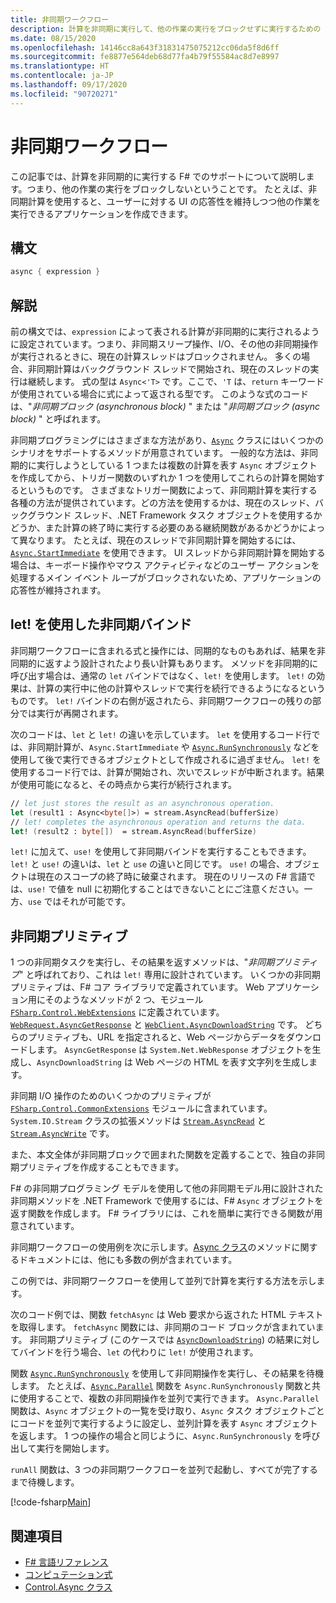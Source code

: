 ```yaml
---
title: 非同期ワークフロー
description: 計算を非同期に実行して、他の作業の実行をブロックせずに実行するための F# プログラミング言語のサポートについて説明します。
ms.date: 08/15/2020
ms.openlocfilehash: 14146cc8a643f31831475075212cc06da5f8d6ff
ms.sourcegitcommit: fe8877e564deb68d77fa4b79f55584ac8d7e8997
ms.translationtype: HT
ms.contentlocale: ja-JP
ms.lasthandoff: 09/17/2020
ms.locfileid: "90720271"
---
```

# <a name="asynchronous-workflows"></a>非同期ワークフロー

この記事では、計算を非同期的に実行する F# でのサポートについて説明します。つまり、他の作業の実行をブロックしないということです。 たとえば、非同期計算を使用すると、ユーザーに対する UI の応答性を維持しつつ他の作業を実行できるアプリケーションを作成できます。

## <a name="syntax"></a>構文

```fsharp
async { expression }
```

## <a name="remarks"></a>解説

前の構文では、`expression` によって表される計算が非同期的に実行されるように設定されています。つまり、非同期スリープ操作、I/O、その他の非同期操作が実行されるときに、現在の計算スレッドはブロックされません。 多くの場合、非同期計算はバックグラウンド スレッドで開始され、現在のスレッドの実行は継続します。 式の型は `Async<'T>` です。ここで、`'T` は、`return` キーワードが使用されている場合に式によって返される型です。 このような式のコードは、"*非同期ブロック (asynchronous block)* " または "*非同期ブロック (async block)* " と呼ばれます。

非同期プログラミングにはさまざまな方法があり、[`Async`](https://fsharp.github.io/fsharp-core-docs/reference/fsharp-control-fsharpasync.html) クラスにはいくつかのシナリオをサポートするメソッドが用意されています。 一般的な方法は、非同期的に実行しようとしている 1 つまたは複数の計算を表す `Async` オブジェクトを作成してから、トリガー関数のいずれか 1 つを使用してこれらの計算を開始するというものです。 さまざまなトリガー関数によって、非同期計算を実行する各種の方法が提供されています。どの方法を使用するかは、現在のスレッド、バックグラウンド スレッド、.NET Framework タスク オブジェクトを使用するかどうか、また計算の終了時に実行する必要のある継続関数があるかどうかによって異なります。 たとえば、現在のスレッドで非同期計算を開始するには、[`Async.StartImmediate`](https://fsharp.github.io/fsharp-core-docs/reference/fsharp-control-fsharpasync.html#StartImmediate) を使用できます。 UI スレッドから非同期計算を開始する場合は、キーボード操作やマウス アクティビティなどのユーザー アクションを処理するメイン イベント ループがブロックされないため、アプリケーションの応答性が維持されます。

## <a name="asynchronous-binding-by-using-let"></a>let! を使用した非同期バインド

非同期ワークフローに含まれる式と操作には、同期的なものもあれば、結果を非同期的に返すよう設計されたより長い計算もあります。 メソッドを非同期的に呼び出す場合は、通常の `let` バインドではなく、`let!` を使用します。 `let!` の効果は、計算の実行中に他の計算やスレッドで実行を続行できるようになるというものです。 `let!` バインドの右側が返されたら、非同期ワークフローの残りの部分では実行が再開されます。

次のコードは、`let` と `let!` の違いを示しています。 `let` を使用するコード行では、非同期計算が、`Async.StartImmediate` や [`Async.RunSynchronously`](https://fsharp.github.io/fsharp-core-docs/reference/fsharp-control-fsharpasync.html#RunSynchronously) などを使用して後で実行できるオブジェクトとして作成されるに過ぎません。 `let!` を使用するコード行では、計算が開始され、次いでスレッドが中断されます。結果が使用可能になると、その時点から実行が続行されます。

```fsharp
// let just stores the result as an asynchronous operation.
let (result1 : Async<byte[]>) = stream.AsyncRead(bufferSize)
// let! completes the asynchronous operation and returns the data.
let! (result2 : byte[])  = stream.AsyncRead(bufferSize)
```

`let!` に加えて、`use!` を使用して非同期バインドを実行することもできます。 `let!` と `use!` の違いは、`let` と `use` の違いと同じです。 `use!` の場合、オブジェクトは現在のスコープの終了時に破棄されます。 現在のリリースの F# 言語では、`use!` で値を null に初期化することはできないことにご注意ください。一方、`use` ではそれが可能です。

## <a name="asynchronous-primitives"></a>非同期プリミティブ

1 つの非同期タスクを実行し、その結果を返すメソッドは、"*非同期プリミティブ*" と呼ばれており、これは `let!` 専用に設計されています。 いくつかの非同期プリミティブは、F# コア ライブラリで定義されています。 Web アプリケーション用にそのようなメソッドが 2 つ、モジュール [`FSharp.Control.WebExtensions`](https://fsharp.github.io/fsharp-core-docs/reference/fsharp-control-webextensions.html) に定義されています。[`WebRequest.AsyncGetResponse`](https://fsharp.github.io/fsharp-core-docs/reference/fsharp-control-webextensions.html#AsyncGetResponse) と [`WebClient.AsyncDownloadString`](https://fsharp.github.io/fsharp-core-docs/reference/fsharp-control-webextensions.html#AsyncDownloadString) です。 どちらのプリミティブも、URL を指定されると、Web ページからデータをダウンロードします。 `AsyncGetResponse` は `System.Net.WebResponse` オブジェクトを生成し、`AsyncDownloadString` は Web ページの HTML を表す文字列を生成します。

非同期 I/O 操作のためのいくつかのプリミティブが [`FSharp.Control.CommonExtensions`](https://fsharp.github.io/fsharp-core-docs/reference/fsharp-control-commonextensions.html) モジュールに含まれています。 `System.IO.Stream` クラスの拡張メソッドは [`Stream.AsyncRead`](https://fsharp.github.io/fsharp-core-docs/reference/fsharp-control-commonextensions.html#AsyncRead) と [`Stream.AsyncWrite`](https://fsharp.github.io/fsharp-core-docs/reference/fsharp-control-commonextensions.html#AsyncWrite) です。

また、本文全体が非同期ブロックで囲まれた関数を定義することで、独自の非同期プリミティブを作成することもできます。

F# の非同期プログラミング モデルを使用して他の非同期モデル用に設計された非同期メソッドを .NET Framework で使用するには、F# `Async` オブジェクトを返す関数を作成します。 F# ライブラリには、これを簡単に実行できる関数が用意されています。

非同期ワークフローの使用例を次に示します。[Async クラス](https://fsharp.github.io/fsharp-core-docs/reference/fsharp-control-fsharpasync.html)のメソッドに関するドキュメントには、他にも多数の例が含まれています。

この例では、非同期ワークフローを使用して並列で計算を実行する方法を示します。

次のコード例では、関数 `fetchAsync` は Web 要求から返された HTML テキストを取得します。 `fetchAsync` 関数には、非同期のコード ブロックが含まれています。 非同期プリミティブ (このケースでは [`AsyncDownloadString`](https://fsharp.github.io/fsharp-core-docs/reference/fsharp-control-webextensions.html#AsyncDownloadString)) の結果に対してバインドを行う場合、`let` の代わりに `let!` が使用されます。

関数 [`Async.RunSynchronously`](https://fsharp.github.io/fsharp-core-docs/reference/fsharp-control-fsharpasync.html#RunSynchronously) を使用して非同期操作を実行し、その結果を待機します。 たとえば、[`Async.Parallel`](https://fsharp.github.io/fsharp-core-docs/reference/fsharp-control-fsharpasync.html#Parallel) 関数を `Async.RunSynchronously` 関数と共に使用することで、複数の非同期操作を並列で実行できます。 `Async.Parallel` 関数は、`Async` オブジェクトの一覧を受け取り、`Async` タスク オブジェクトごとにコードを並列で実行するように設定し、並列計算を表す `Async` オブジェクトを返します。 1 つの操作の場合と同じように、`Async.RunSynchronously` を呼び出して実行を開始します。

`runAll` 関数は、3 つの非同期ワークフローを並列で起動し、すべてが完了するまで待機します。

[!code-fsharp[Main](~/samples/snippets/fsharp/lang-ref-2/snippet8003.fs)]

## <a name="see-also"></a>関連項目

- [F# 言語リファレンス](index.md)
- [コンピュテーション式](computation-expressions.md)
- [Control.Async クラス](https://fsharp.github.io/fsharp-core-docs/reference/fsharp-control-fsharpasync.html)
